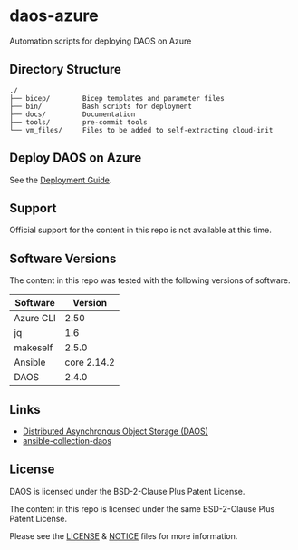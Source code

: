 # daos-azure

Automation scripts for deploying DAOS on Azure

## Directory Structure

```
./
├── bicep/        Bicep templates and parameter files
├── bin/          Bash scripts for deployment
├── docs/         Documentation
├── tools/        pre-commit tools
└── vm_files/     Files to be added to self-extracting cloud-init
```

## Deploy DAOS on Azure

See the [Deployment Guide](docs/deployment.md).

## Support

Official support for the content in this repo is not available at this time.

## Software Versions

The content in this repo was tested with the following versions of software.

| Software  | Version     |
| --------- | ----------- |
| Azure CLI | 2.50        |
| jq        | 1.6         |
| makeself  | 2.5.0       |
| Ansible   | core 2.14.2 |
| DAOS      | 2.4.0       |

## Links

- [Distributed Asynchronous Object Storage (DAOS)](https://docs.daos.io/)
- [ansible-collection-daos](https://github.com/daos-stack/ansible-collection-daos)

## License

DAOS is licensed under the BSD-2-Clause Plus Patent License.

The content in this repo is licensed under the same BSD-2-Clause Plus Patent License.

Please see the [LICENSE](./LICENSE) & [NOTICE](./NOTICE) files for more information.
